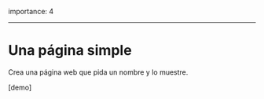 importance: 4

---

# Una página simple

Crea una página web que pida un nombre y lo muestre.

[demo]
